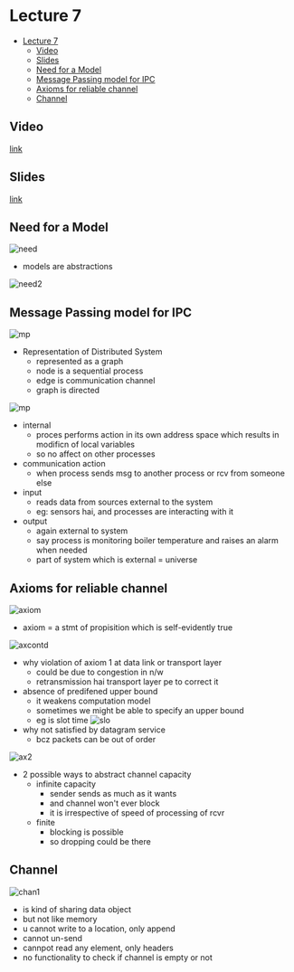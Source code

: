 # Lecture 7

- [Lecture 7](#lecture-7)
  - [Video](#video)
  - [Slides](#slides)
  - [Need for a Model](#need-for-a-model)
  - [Message Passing model for IPC](#message-passing-model-for-ipc)
  - [Axioms for reliable channel](#axioms-for-reliable-channel)
  - [Channel](#channel)

## Video

[link](https://web.microsoftstream.com/video/d5ed6f48-3950-46f0-b153-b765024f6f74)

## Slides

[link](https://drive.google.com/file/d/1cEuKE-9HUQ-2iNvzGXRr6iJONyW10Hje/view?usp=sharing)

## Need for a Model

![need](need.png)

- models are abstractions

![need2](need2.png)

## Message Passing model for IPC

![mp](mp.png)

- Representation of Distributed System
  - represented as a graph
  - node is a sequential process
  - edge is communication channel
  - graph is directed

![mp](mp2.png)

- internal
  - proces performs action in its own address space which results in modificn of local variables
  - so no affect on other processes
- communication action
  - when process sends msg to another process or rcv from someone else
- input
  - reads data from sources external to the system
  - eg: sensors hai, and processes are interacting with it
- output
  - again external to system
  - say process is monitoring boiler temperature and raises an alarm when needed
  - part of system which is external = universe

## Axioms for reliable channel

![axiom](axioms.png)

- axiom = a stmt of propisition which is self-evidently true

![axcontd](axcontd.png)

- why violation of axiom 1 at data link or transport layer
  - could be due to congestion in n/w
  - retransmission hai transport layer pe to correct it
- absence of predifened upper bound
  - it weakens computation model
  - sometimes we might be able to specify an upper bound
  - eg is slot time ![slo](slottime.png)
- why not satisfied by datagram service
  - bcz packets can be out of order

![ax2](ax2.png)

- 2 possible ways to abstract channel capacity
  - infinite capacity
    - sender sends as much as it wants
    - and channel won't ever block
    - it is irrespective of speed of processing of rcvr
  - finite
    - blocking is possible
    - so dropping could be there

## Channel

![chan1](chann1.png)

- is kind of sharing data object
- but not like memory
- u cannot write to a location, only append
- cannot un-send
- cannpot read any element, only headers
- no functionality to check if channel is empty or not
